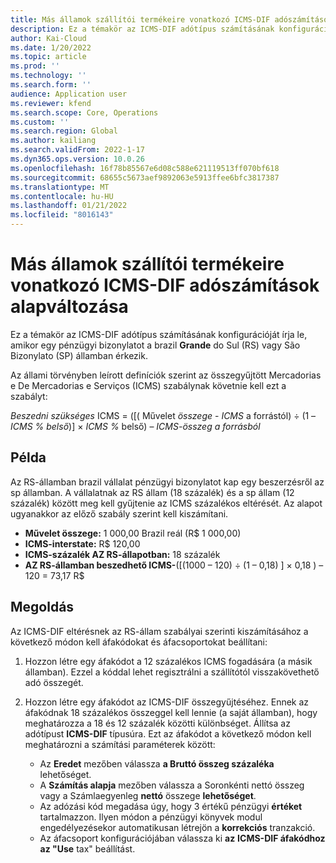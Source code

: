 ```yaml
---
title: Más államok szállítói termékeire vonatkozó ICMS-DIF adószámítások alapváltozása
description: Ez a témakör az ICMS-DIF adótípus számításának konfigurációját írja le, amikor egy pénzügyi bizonylatot a brazil Grande do Sul (RS) vagy São Bizonylato (SP) államban érkezik.
author: Kai-Cloud
ms.date: 1/20/2022
ms.topic: article
ms.prod: ''
ms.technology: ''
ms.search.form: ''
audience: Application user
ms.reviewer: kfend
ms.search.scope: Core, Operations
ms.custom: ''
ms.search.region: Global
ms.author: kailiang
ms.search.validFrom: 2022-1-17
ms.dyn365.ops.version: 10.0.26
ms.openlocfilehash: 16f78b85567e6d08c588e621119513ff070bf618
ms.sourcegitcommit: 68655c5673aef9892063e5913ffee6bfc3817387
ms.translationtype: MT
ms.contentlocale: hu-HU
ms.lasthandoff: 01/21/2022
ms.locfileid: "8016143"
---
```

# <a name="basis-change-in-icms-dif-tax-calculations-for-products-from-suppliers-in-other-states"></a>Más államok szállítói termékeire vonatkozó ICMS-DIF adószámítások alapváltozása

Ez a témakör az ICMS-DIF adótípus számításának konfigurációját írja le, amikor egy pénzügyi bizonylatot a brazil **Grande** do Sul (RS) vagy São Bizonylato (SP) államban érkezik.

Az állami törvényben leírott definíciók szerint az összegyűjtött Mercadorias e De Mercadorias e Serviços (ICMS) szabálynak követnie kell ezt a szabályt:

*Beszedni szükséges* ICMS = ([( Művelet *összege* - *ICMS* a forrástól) ÷ (1 – *ICMS % belső*)] × *ICMS %* belső) – *ICMS-összeg a forrásból*

## <a name="example"></a>Példa

Az RS-államban brazil vállalat pénzügyi bizonylatot kap egy beszerzésről az sp államban. A vállalatnak az RS állam (18 százalék) és a sp állam (12 százalék) között meg kell gyűjtenie az ICMS százalékos eltérését. Az alapot ugyanakkor az előző szabály szerint kell kiszámítani.

- **Művelet összege:** 1 000,00 Brazil reál (R$ 1 000,00)
- **ICMS-interstate:** R$ 120,00
- **ICMS-százalék AZ RS-állapotban:** 18 százalék
- **AZ RS-államban beszedhető ICMS-**(\[(1000 – 120) ÷ (1 – 0,18) \] × 0,18 ) – 120 = 73,17 R$ 

## <a name="resolution"></a>Megoldás

Az ICMS-DIF eltérésnek az RS-állam szabályai szerinti kiszámításához a következő módon kell áfakódokat és áfacsoportokat beállítani:

1. Hozzon létre egy áfakódot a 12 százalékos ICMS fogadására (a másik államban). Ezzel a kóddal lehet regisztrálni a szállítótól visszakövethető adó összegét.
2. Hozzon létre egy áfakódot az ICMS-DIF összegyűjtéséhez. Ennek az áfakódnak 18 százalékos összeggel kell lennie (a saját államban), hogy meghatározza a 18 és 12 százalék közötti különbséget. Állítsa az adótípust **ICMS-DIF** típusúra. Ezt az áfakódot a következő módon kell meghatározni a számítási paraméterek között:

    - Az **Eredet** mezőben válassza **a Bruttó összeg százaléka** lehetőséget.
    - A **Számítás alapja** mezőben válassza a Soronkénti nettó összeg vagy a Számlaegyenleg **nettó** összege **lehetőséget**.
    - Az adózási kód megadása úgy, hogy 3 értékű pénzügyi **értéket** tartalmazzon. Ilyen módon a pénzügyi könyvek modul engedélyezésekor automatikusan létrejön a **korrekciós** tranzakció.
    - Az áfacsoport konfigurációjában válassza ki **az** **ICMS-DIF áfakódhoz az "Use** tax" beállítást.

